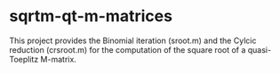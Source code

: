 # sqrtm-qt-m-matrices
This project provides the Binomial iteration (sroot.m) and the Cylcic reduction (crsroot.m) for the computation of the square root of a quasi-Toeplitz M-matrix. 
